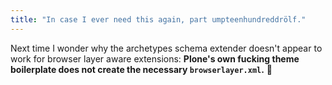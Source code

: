 ```yaml
---
title: "In case I ever need this again, part umpteenhundreddrölf."
---
```



<p>Next time I wonder why the archetypes schema extender doesn't appear to work for browser layer aware extensions: <strong>Plone's own fucking theme boilerplate does not create the necessary <code>browserlayer.xml</code>.</strong> &#x1f4a9;</p>